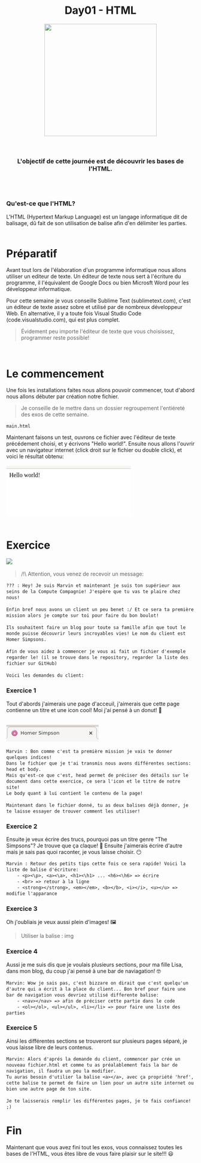<h1 align="center">
    Day01 - HTML
</h1>

<p align="center">
    <img width="300" height="300" src="https://www.carpemedia.fr/wp-content/uploads/2017/02/formation-html5-css3.png">
</p>
<br>

<h3 align="center">
    L'objectif de cette journée est de découvrir les bases de l'HTML.
</h3>
<br><br>

### **Qu'est-ce que l'HTML?**

L'HTML (Hypertext Markup Language) est un langage informatique dit de balisage, dû fait de son utilisation de balise afin d'en délimiter les parties. <br><br>

# **Préparatif**

Avant tout lors de l'élaboration d'un programme informatique nous allons utiliser un editeur de texte. Un éditeur de texte nous sert à l'écriture du programme, il l'équivalent de Google Docs ou bien Microsft Word pour les développeur informatique.

Pour cette semaine je vous conseille Sublime Text (sublimetext.com), c'est un éditeur de texte assez sobre et utilisé par de nombreux développeur Web. En alternative, il y a toute fois Visual Studio Code (code.visualstudio.com), qui est plus complet.

> Évidement peu importe l'éditeur de texte que vous choisissez, programmer reste possible!

<br>

# **Le commencement**

Une fois les installations faites nous allons pouvoir commencer, tout d'abord nous allons débuter par création notre fichier.
> Je conseille de le mettre dans un dossier regroupement l'entiéreté des exos de cette semaine.

```
main.html
```

Maintenant faisons un test, ouvrons ce fichier avec l'éditeur de texte précédement choisi, et y écrivons "Hello world!". Ensuite nous allons l'ouvrir avec un navigateur internet (click droit sur le fichier ou double click), et voici le résultat obtenu: <br><br>
<img src="Hello-world.png">
<br><br>

# **Exercice**

<img src="https://lh3.googleusercontent.com/proxy/70VKDDnpTZjppPUUCkyhF8RPtR02ZOxoymCUME3sd5DDoncsnNH4r_x0TO6zKDQimutwdBLGIkoCjDsPoj1uh5DHklwRV_tUkVfqL9usmMJCjvL14w" height="150"/>

> /!\ Attention, vous venez de recevoir un message:
```
??? : Hey! Je suis Marvin et maintenant je suis ton supérieur aux seins de la Compute Compagnie! J'espère que tu vas te plaire chez nous!

Enfin bref nous avons un client un peu benet :/ Et ce sera ta première mission alors je compte sur toi pour faire du bon boulot!

Ils souhaitent faire un blog pour toute sa famille afin que tout le monde puisse découvrir leurs incroyables vies! Le nom du client est Homer Simpsons.

Afin de vous aidez à commencer je vous ai fait un fichier d'exemple regarder le! (il se trouve dans le repository, regarder la liste des fichier sur GitHub)

Voici les demandes du client:
```

### **Exercice 1**

Tout d'abords j'aimerais une page d'acceuil, j'aimerais que cette page contienne un titre et une icon cool! Moi j'ai pensé à un donut! :doughnut:

<br><img src="title.png"><br>

```
Marvin : Bon comme c'est ta première mission je vais te donner quelques indices!
Dans le fichier que je t'ai transmis nous avons différentes sections: head et body.
Mais qu'est-ce que c'est, head permet de préciser des détails sur le document dans cette exercice, ce sera l'icon et le titre de notre site!
Le body quant à lui contient le contenu de la page!

Maintenant dans le fichier donné, tu as deux balises déjà donner, je te laisse essayer de trouver comment les utiliser! 
```

### **Exercice 2**

Ensuite je veux écrire des trucs, pourquoi pas un titre genre "The Simpsons"? Je trouve que ça claque! :star_struck: Ensuite j'aimerais écrire d'autre mais je sais pas quoi raconter, je vous laisse choisir. :no_mouth:

```
Marvin : Retour des petits tips cette fois ce sera rapide! Voici la liste de balise d'écriture:
    - <p><\p>, <a><\a>, <h1><\h1> ... <h6><\h6> => écrire
    - <br> => retour à la ligne
    - <strong></strong>, <em></em>, <b></b>, <i></i>, <u></u> => modifie l'apparance
```

### **Exercice 3**

Oh j'oubliais je veux aussi plein d'images! :framed_picture:

> Utiliser la balise : img

### **Exercice 4**

Aussi je me suis dis que je voulais plusieurs sections, pour ma fille Lisa, dans mon blog, du coup j'ai pensé à une bar de naviagation! :nerd_face:

```
Marvin: Wow je sais pas, c'est bizzare on dirait que c'est quelqu'un d'autre qui a écrit à la place du client... Bon bref pour faire une bar de navigation vous devriez utilisé differente balise:
    - <nav></nav> => afin de préciser cette partie dans le code
    - <ol></ol>, <ul></ul>, <li></li> => pour faire une liste des parties
```

### **Exercice 5**

Ainsi les différentes sections se trouveront sur plusieurs pages séparé, je vous laisse libre de leurs contenus.

```
Marvin: Alors d'aprés la demande du client, commencer par crée un nouveau fichier.html et comme tu as préalablement fais la bar de navigation, il faudra un peu la modifier.
Tu auras besoin d'utilier la balise <a></a>, avec ça propriété 'href', cette balise te permet de faire un lien pour un autre site internet ou bien une autre page de ton site.

Je te laisserais remplir les différentes pages, je te fais confiance! ;)
```

# **Fin**

Maintenant que vous avez fini tout les exos, vous connaissez toutes les bases de l'HTML, vous êtes libre de vous faire plaisir sur le site!!! :smiley:
